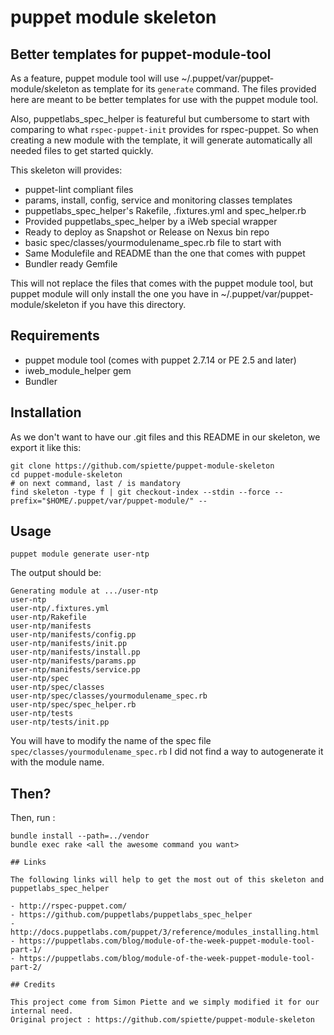 # puppet module skeleton
## Better templates for puppet-module-tool

As a feature, puppet module tool will use ~/.puppet/var/puppet-module/skeleton
as template for its `generate` command. The files provided here are meant to be
better templates for use with the puppet module tool.

Also, puppetlabs_spec_helper is featureful but cumbersome to start with
comparing to what `rspec-puppet-init` provides for rspec-puppet. So when
creating a new module with the template, it will generate automatically all
needed files to get started quickly.

This skeleton will provides:

- puppet-lint compliant files
- params, install, config, service and monitoring classes templates
- puppetlabs_spec_helper's Rakefile, .fixtures.yml and spec_helper.rb
- Provided puppetlabs_spec_helper by a iWeb special wrapper
- Ready to deploy as Snapshot or Release on Nexus bin repo
- basic spec/classes/yourmodulename_spec.rb file to start with
- Same Modulefile and README than the one that comes with puppet
- Bundler ready Gemfile

This will not replace the files that comes with the puppet module tool, but puppet module will only install the one you have in ~/.puppet/var/puppet-module/skeleton if you have this directory.

## Requirements

- puppet module tool (comes with puppet 2.7.14 or PE 2.5 and later)
- iweb_module_helper gem
- Bundler

## Installation

As we don't want to have our .git files and this README in our skeleton, we
export it like this:

    git clone https://github.com/spiette/puppet-module-skeleton 
    cd puppet-module-skeleton
    # on next command, last / is mandatory
    find skeleton -type f | git checkout-index --stdin --force --prefix="$HOME/.puppet/var/puppet-module/" --

## Usage

    puppet module generate user-ntp

The output should be:

    Generating module at .../user-ntp
    user-ntp
    user-ntp/.fixtures.yml
    user-ntp/Rakefile
    user-ntp/manifests
    user-ntp/manifests/config.pp
    user-ntp/manifests/init.pp
    user-ntp/manifests/install.pp
    user-ntp/manifests/params.pp
    user-ntp/manifests/service.pp
    user-ntp/spec
    user-ntp/spec/classes
    user-ntp/spec/classes/yourmodulename_spec.rb
    user-ntp/spec/spec_helper.rb
    user-ntp/tests
    user-ntp/tests/init.pp

You will have to modify the name of the spec file `spec/classes/yourmodulename_spec.rb` I did not find a way to autogenerate it with the module name.

## Then?

Then, run : 
```
bundle install --path=../vendor
bundle exec rake <all the awesome command you want>

## Links

The following links will help to get the most out of this skeleton and puppetlabs_spec_helper

- http://rspec-puppet.com/
- https://github.com/puppetlabs/puppetlabs_spec_helper
- http://docs.puppetlabs.com/puppet/3/reference/modules_installing.html
- https://puppetlabs.com/blog/module-of-the-week-puppet-module-tool-part-1/
- https://puppetlabs.com/blog/module-of-the-week-puppet-module-tool-part-2/

## Credits

This project come from Simon Piette and we simply modified it for our internal need.
Original project : https://github.com/spiette/puppet-module-skeleton
